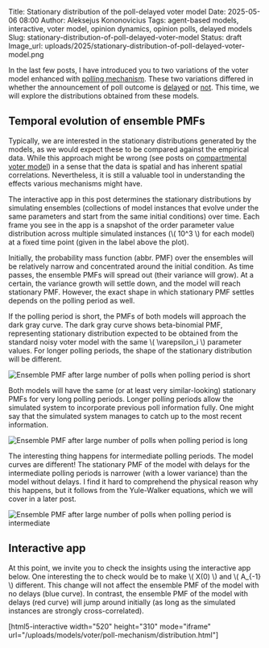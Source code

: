 Title: Stationary distribution of the poll-delayed voter model
Date: 2025-05-06 08:00
Author: Aleksejus Kononovicius
Tags: agent-based models, interactive, voter model, opinion dynamics, opinion polls, delayed models
Slug: stationary-distribution-of-poll-delayed-voter-model
Status: draft
Image_url: uploads/2025/stationary-distribution-of-poll-delayed-voter-model.png

In the last few posts, I have introduced you to two variations of the voter
model enhanced with [polling mechanism](/tag/opinion-polls/). These two
variations differed in whether the announcement of poll outcome is
[delayed]({filename}/articles/2025/poll-delayed-voter-model.md) or
[not]({filename}/articles/2025/polled-voter-model.md). This time, we
will explore the distributions obtained from these models.
<!--more-->

## Temporal evolution of ensemble PMFs

Typically, we are interested in the stationary distributions generated by
the models, as we would expect these to be compared against the empirical
data. While this approach might be wrong (see posts on [compartmental voter
model](/tag/compartmental-voter-model/)) in a sense that the data is spatial
and has inherent spatial correlations. Nevertheless, it is still a valuable
tool in understanding the effects various mechanisms might have.

The interactive app in this post determines the stationary distributions by
simulating ensembles (collections of model instances that evolve under the
same parameters and start from the same initial conditions) over time. Each
frame you see in the app is a snapshot of the order parameter value
distribution across multiple simulated instances (\\\( 10^3 \\\) for each
model) at a fixed time point (given in the label above the plot).

Initially, the probability mass function (abbr. PMF) over the ensembles will
be relatively narrow and concentrated around the initial condition. As time
passes, the ensemble PMFs will spread out (their variance will grow). At
a certain, the variance growth will settle down, and the model will reach
stationary PMF. However, the exact shape in which stationary PMF settles
depends on the polling period as well.

If the polling period is short, the PMFs of both models will approach the
dark gray curve. The dark gray curve shows beta-binomial PMF, representing
stationary distribution expected to be obtained from the standard noisy
voter model with the same \\\( \varepsilon\_i \\\) parameter values. For
longer polling periods, the shape of the stationary distribution will be
different.

![Ensemble PMF after large number of polls when polling period is
short]({static}/uploads/2025/stationary-distribution-of-poll-delayed-voter-model-short.png
"Ensemble PMF of both models (red - with delay, blue - without) after large
number of polls when polling period is short. Dark gray curve shows
stationary PMF expected from the standard noisy voter model with the same
parameters.")

Both models will have the same (or at least very similar-looking) stationary
PMFs for very long polling periods. Longer polling periods allow the
simulated system to incorporate previous poll information fully. One might
say that the simulated system manages to catch up to the most recent
information.

![Ensemble PMF after large number of polls when polling period is
long]({static}/uploads/2025/stationary-distribution-of-poll-delayed-voter-model-long.png
"Ensemble PMF of both models (red - with delay, blue - without) after large
number of polls when polling period is long. Notice that both red and blue
curves have similar shape and are narrower than the gray curve.")

The interesting thing happens for intermediate polling periods. The model
curves are different! The stationary PMF of the model with delays for the
intermediate polling periods is narrower (with a lower variance) than
the model without delays. I find it hard to comprehend the physical reason
why this happens, but it follows from the Yule-Walker equations, which we
will cover in a later post.

![Ensemble PMF after large number of polls when polling period is
intermediate]({static}/uploads/2025/stationary-distribution-of-poll-delayed-voter-model.png
"Ensemble PMF of both models (red - with delay, blue - without) after large
number of polls when polling period is intermediate. Notice the minor, yet
noticeable, difference between the red and blue curves.")

## Interactive app

At this point, we invite you to check the insights using the interactive app
below. One interesting the to check would be to make \\\( X(0) \\\) and \\\(
A\_{-1} \\\) different. This change will not affect the ensemble PMF of the
model with no delays (blue curve). In contrast, the ensemble PMF of the
model with delays (red curve) will jump around initially (as long as the
simulated instances are strongly cross-correlated).

[html5-interactive width="520" height="310" mode="iframe"
url="/uploads/models/voter/poll-mechanism/distribution.html"]


